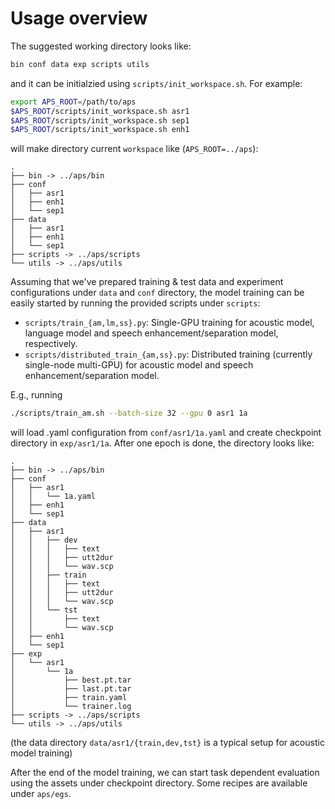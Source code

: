 # Usage overview

The suggested working directory looks like:
```bash
bin conf data exp scripts utils
```
and it can be initialzied using `scripts/init_workspace.sh`. For example:
```bash
export APS_ROOT=/path/to/aps
$APS_ROOT/scripts/init_workspace.sh asr1
$APS_ROOT/scripts/init_workspace.sh sep1
$APS_ROOT/scripts/init_workspace.sh enh1
```
will make directory current `workspace` like (`APS_ROOT=../aps`):
```
.
├── bin -> ../aps/bin
├── conf
│   ├── asr1
│   ├── enh1
│   └── sep1
├── data
│   ├── asr1
│   ├── enh1
│   └── sep1
├── scripts -> ../aps/scripts
└── utils -> ../aps/utils
```

Assuming that we've prepared training & test data and experiment configurations under `data` and `conf` directory, the model training can be easily started by running the provided scripts under `scripts`:

* `scripts/train_{am,lm,ss}.py`: Single-GPU training for acoustic model, language model and speech enhancement/separation model, respectively.
* `scripts/distributed_train_{am,ss}.py`: Distributed training (currently single-node multi-GPU) for acoustic model and speech enhancement/separation model.

E.g., running
```bash
./scripts/train_am.sh --batch-size 32 --gpu 0 asr1 1a
```
will load .yaml configuration from `conf/asr1/1a.yaml` and create checkpoint directory in `exp/asr1/1a`. After one epoch is done, the directory looks like:
```
.
├── bin -> ../aps/bin
├── conf
│   ├── asr1
│   │   └── 1a.yaml
│   ├── enh1
│   └── sep1
├── data
│   ├── asr1
│   │   ├── dev
│   │   │   ├── text
│   │   │   ├── utt2dur
│   │   │   └── wav.scp
│   │   ├── train
│   │   │   ├── text
│   │   │   ├── utt2dur
│   │   │   └── wav.scp
│   │   └── tst
│   │       ├── text
│   │       └── wav.scp
│   ├── enh1
│   └── sep1
├── exp
│   └── asr1
│       └── 1a
│           ├── best.pt.tar
│           ├── last.pt.tar
│           ├── train.yaml
│           └── trainer.log
├── scripts -> ../aps/scripts
└── utils -> ../aps/utils
```
(the data directory `data/asr1/{train,dev,tst}` is a typical setup for acoustic model training)

After the end of the model training, we can start task dependent evaluation using the assets under checkpoint directory. Some recipes are available under `aps/egs`.
